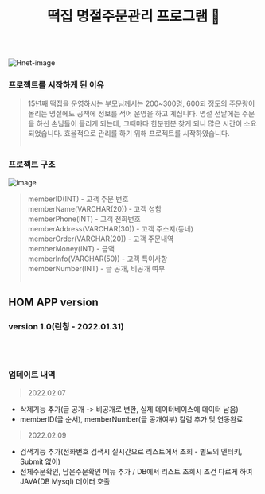 <h1 align="center">떡집 명절주문관리 프로그램 📝</h1>     
<br><br>

![Hnet-image](https://user-images.githubusercontent.com/63985698/153604794-460313cb-e9cb-4117-a5c2-7d7cd65b50f9.gif)

### 프로젝트를 시작하게 된 이유
> 15년째 떡집을 운영하시는 부모님께서는 200~300명, 600되 정도의 주문량이 몰리는 명절에도 공책에 정보를 적어 운영을 하고 계십니다. 명절 전날에는 주문을 하신 손님들이 몰리게 되는데, 그때마다 한분한분 찾게 되니 많은 시간이 소요되었습니다. 효율적으로 관리를 하기 위해 프로젝트를 시작하였습니다.<br><br>

### 프로젝트 구조
![image](https://user-images.githubusercontent.com/63985698/153602003-17e167bb-cdcb-4496-9991-51c5eb5c5daf.png)
> memberID(INT) - 고객 주문 번호<br>
> memberName(VARCHAR(20)) - 고객 성함<br>
> memberPhone(INT) - 고객 전화번호<br>
> memberAddress(VARCHAR(30)) - 고객 주소지(동네)<br>
> memberOrder(VARCHAR(20)) - 고객 주문내역<br>
> memberMoney(INT) - 금액<br>
> memberInfo(VARCHAR(50)) - 고객 특이사항<br>
> memberNumber(INT) - 글 공개, 비공개 여부
<br><br>

## HOM APP version
### version 1.0(런칭 - 2022.01.31)
<br><br>

### 업데이트 내역
> 2022.02.07
- 삭제기능 추가(글 공개 -> 비공개로 변환, 실제 데이터베이스에 데이터 남음)
- memberID(글 순서), memberNumber(글 공개여부) 칼럼 추가 및 연동완료

> 2022.02.09
- 검색기능 추가(전화번호 검색시 실시간으로 리스트에서 조회 - 별도의 엔터키, Submit 없이)
- 전체주문확인, 남은주문확인 메뉴 추가 / DB에서 리스트 조회시 조건 다르게 하여 JAVA(DB Mysql) 데이터 호출


